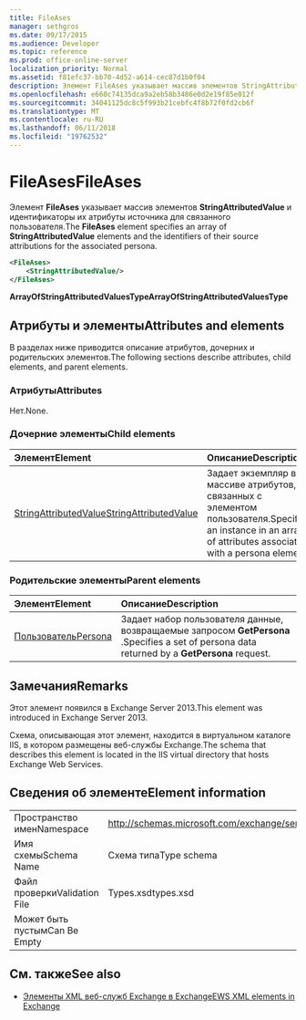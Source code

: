 ```yaml
---
title: FileAses
manager: sethgros
ms.date: 09/17/2015
ms.audience: Developer
ms.topic: reference
ms.prod: office-online-server
localization_priority: Normal
ms.assetid: f81efc37-bb70-4d52-a614-cec87d1b0f04
description: Элемент FileAses указывает массив элементов StringAttributedValue и идентификаторы их атрибуты источника для связанного пользователя.
ms.openlocfilehash: e660c74135dca9a2eb58b3486e0d2e19f85e012f
ms.sourcegitcommit: 34041125dc8c5f993b21cebfc4f8b72f0fd2cb6f
ms.translationtype: MT
ms.contentlocale: ru-RU
ms.lasthandoff: 06/11/2018
ms.locfileid: "19762532"
---
```

# <a name="fileases"></a><span data-ttu-id="7aa97-103">FileAses</span><span class="sxs-lookup"><span data-stu-id="7aa97-103">FileAses</span></span>

<span data-ttu-id="7aa97-104">Элемент **FileAses** указывает массив элементов **StringAttributedValue** и идентификаторы их атрибуты источника для связанного пользователя.</span><span class="sxs-lookup"><span data-stu-id="7aa97-104">The **FileAses** element specifies an array of **StringAttributedValue** elements and the identifiers of their source attributions for the associated persona.</span></span> 
  
```XML
<FileAses>
    <StringAttributedValue/>
</FileAses>
```

 <span data-ttu-id="7aa97-105">**ArrayOfStringAttributedValuesType**</span><span class="sxs-lookup"><span data-stu-id="7aa97-105">**ArrayOfStringAttributedValuesType**</span></span>
## <a name="attributes-and-elements"></a><span data-ttu-id="7aa97-106">Атрибуты и элементы</span><span class="sxs-lookup"><span data-stu-id="7aa97-106">Attributes and elements</span></span>

<span data-ttu-id="7aa97-107">В разделах ниже приводится описание атрибутов, дочерних и родительских элементов.</span><span class="sxs-lookup"><span data-stu-id="7aa97-107">The following sections describe attributes, child elements, and parent elements.</span></span>
  
### <a name="attributes"></a><span data-ttu-id="7aa97-108">Атрибуты</span><span class="sxs-lookup"><span data-stu-id="7aa97-108">Attributes</span></span>

<span data-ttu-id="7aa97-109">Нет.</span><span class="sxs-lookup"><span data-stu-id="7aa97-109">None.</span></span>
  
### <a name="child-elements"></a><span data-ttu-id="7aa97-110">Дочерние элементы</span><span class="sxs-lookup"><span data-stu-id="7aa97-110">Child elements</span></span>

|<span data-ttu-id="7aa97-111">**Элемент**</span><span class="sxs-lookup"><span data-stu-id="7aa97-111">**Element**</span></span>|<span data-ttu-id="7aa97-112">**Описание**</span><span class="sxs-lookup"><span data-stu-id="7aa97-112">**Description**</span></span>|
|:-----|:-----|
|[<span data-ttu-id="7aa97-113">StringAttributedValue</span><span class="sxs-lookup"><span data-stu-id="7aa97-113">StringAttributedValue</span></span>](stringattributedvalue.md) <br/> |<span data-ttu-id="7aa97-114">Задает экземпляр в массиве атрибутов, связанных с элементом пользователя.</span><span class="sxs-lookup"><span data-stu-id="7aa97-114">Specifies an instance in an array of attributes associated with a persona element.</span></span>  <br/> |
   
### <a name="parent-elements"></a><span data-ttu-id="7aa97-115">Родительские элементы</span><span class="sxs-lookup"><span data-stu-id="7aa97-115">Parent elements</span></span>

|<span data-ttu-id="7aa97-116">**Элемент**</span><span class="sxs-lookup"><span data-stu-id="7aa97-116">**Element**</span></span>|<span data-ttu-id="7aa97-117">**Описание**</span><span class="sxs-lookup"><span data-stu-id="7aa97-117">**Description**</span></span>|
|:-----|:-----|
|[<span data-ttu-id="7aa97-118">Пользователь</span><span class="sxs-lookup"><span data-stu-id="7aa97-118">Persona</span></span>](persona.md) <br/> |<span data-ttu-id="7aa97-119">Задает набор пользователя данные, возвращаемые запросом **GetPersona** .</span><span class="sxs-lookup"><span data-stu-id="7aa97-119">Specifies a set of persona data returned by a **GetPersona** request.</span></span>  <br/> |
   
## <a name="remarks"></a><span data-ttu-id="7aa97-120">Замечания</span><span class="sxs-lookup"><span data-stu-id="7aa97-120">Remarks</span></span>

<span data-ttu-id="7aa97-121">Этот элемент появился в Exchange Server 2013.</span><span class="sxs-lookup"><span data-stu-id="7aa97-121">This element was introduced in Exchange Server 2013.</span></span>
  
<span data-ttu-id="7aa97-122">Схема, описывающая этот элемент, находится в виртуальном каталоге IIS, в котором размещены веб-службы Exchange.</span><span class="sxs-lookup"><span data-stu-id="7aa97-122">The schema that describes this element is located in the IIS virtual directory that hosts Exchange Web Services.</span></span>
  
## <a name="element-information"></a><span data-ttu-id="7aa97-123">Сведения об элементе</span><span class="sxs-lookup"><span data-stu-id="7aa97-123">Element information</span></span>

|||
|:-----|:-----|
|<span data-ttu-id="7aa97-124">Пространство имен</span><span class="sxs-lookup"><span data-stu-id="7aa97-124">Namespace</span></span>  <br/> |http://schemas.microsoft.com/exchange/services/2006/types  <br/> |
|<span data-ttu-id="7aa97-125">Имя схемы</span><span class="sxs-lookup"><span data-stu-id="7aa97-125">Schema Name</span></span>  <br/> |<span data-ttu-id="7aa97-126">Схема типа</span><span class="sxs-lookup"><span data-stu-id="7aa97-126">Type schema</span></span>  <br/> |
|<span data-ttu-id="7aa97-127">Файл проверки</span><span class="sxs-lookup"><span data-stu-id="7aa97-127">Validation File</span></span>  <br/> |<span data-ttu-id="7aa97-128">Types.xsd</span><span class="sxs-lookup"><span data-stu-id="7aa97-128">types.xsd</span></span>  <br/> |
|<span data-ttu-id="7aa97-129">Может быть пустым</span><span class="sxs-lookup"><span data-stu-id="7aa97-129">Can Be Empty</span></span>  <br/> ||
   
## <a name="see-also"></a><span data-ttu-id="7aa97-130">См. также</span><span class="sxs-lookup"><span data-stu-id="7aa97-130">See also</span></span>



- [<span data-ttu-id="7aa97-131">Элементы XML веб-служб Exchange в Exchange</span><span class="sxs-lookup"><span data-stu-id="7aa97-131">EWS XML elements in Exchange</span></span>](ews-xml-elements-in-exchange.md)

